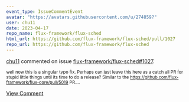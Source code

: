 ```yaml
---
event_type: IssueCommentEvent
avatar: "https://avatars.githubusercontent.com/u/274859?"
user: chu11
date: 2023-04-17
repo_name: flux-framework/flux-sched
html_url: https://github.com/flux-framework/flux-sched/pull/1027
repo_url: https://github.com/flux-framework/flux-sched
---
```


<a href='https://github.com/chu11' target='_blank'>chu11</a> commented on issue <a href='https://github.com/flux-framework/flux-sched/pull/1027' target='_blank'>flux-framework/flux-sched#1027</a>.

<small>well now this is a singular typo fix.  Perhaps can just leave this here as a catch all PR for stupid little things until its time to do a release?  Similar to the https://github.com/flux-framework/flux-core/pull/5019 PR....</small>

<a href='https://github.com/flux-framework/flux-sched/pull/1027' target='_blank'>View Comment</a>